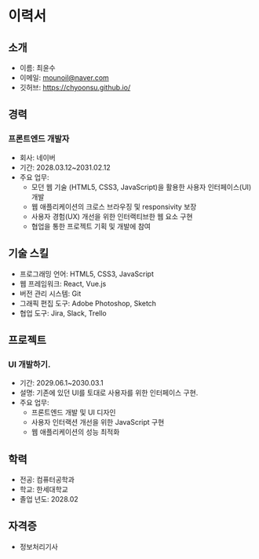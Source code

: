 # 이력서

## 소개

- 이름: 최윤수
- 이메일: mounoil@naver.com
- 깃허브: https://chyoonsu.github.io/

## 경력

### 프론트엔드 개발자
- 회사: 네이버
- 기간: 2028.03.12~2031.02.12 
- 주요 업무:
  - 모던 웹 기술 (HTML5, CSS3, JavaScript)을 활용한 사용자 인터페이스(UI) 개발
  - 웹 애플리케이션의 크로스 브라우징 및 responsivity 보장
  - 사용자 경험(UX) 개선을 위한 인터랙티브한 웹 요소 구현
  - 협업을 통한 프로젝트 기획 및 개발에 참여

## 기술 스킬

- 프로그래밍 언어: HTML5, CSS3, JavaScript
- 웹 프레임워크: React, Vue.js
- 버전 관리 시스템: Git
- 그래픽 편집 도구: Adobe Photoshop, Sketch
- 협업 도구: Jira, Slack, Trello

## 프로젝트

### UI 개발하기.
- 기간: 2029.06.1~2030.03.1
- 설명: 기존에 있던 UI를 토대로 사용자를 위한 인터페이스 구현.
- 주요 업무:
  - 프론트엔드 개발 및 UI 디자인
  - 사용자 인터랙션 개선을 위한 JavaScript 구현
  - 웹 애플리케이션의 성능 최적화

## 학력

- 전공: 컴퓨터공학과
- 학교: 한세대학교
- 졸업 년도: 2028.02

## 자격증

- 정보처리기사

